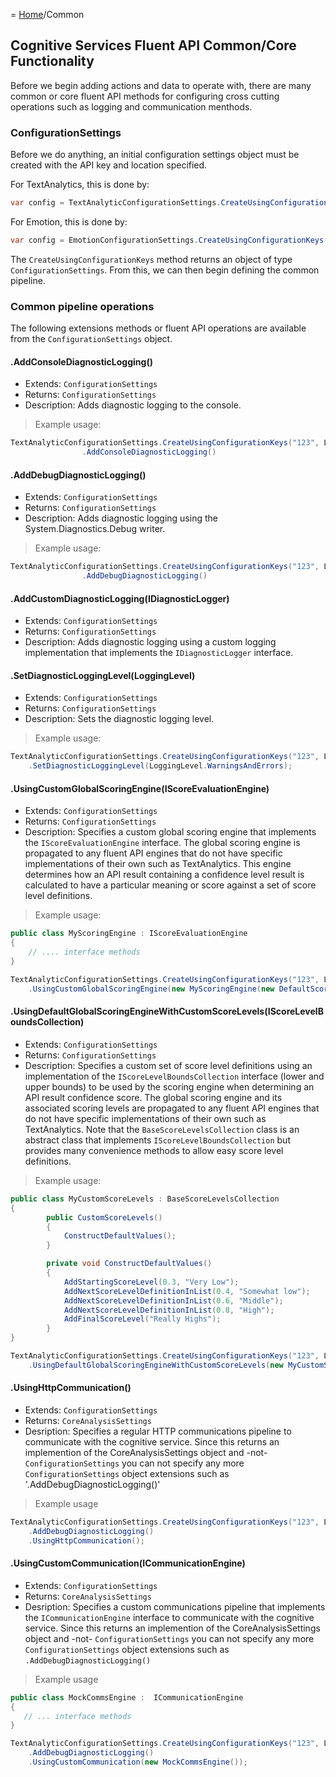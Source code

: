 = [Home](/readme.md)/Common

## Cognitive Services Fluent API Common/Core Functionality
Before we begin adding actions and data to operate with, there are many common or core fluent API methods for configuring cross cutting operations such as logging and communication menthods.

### ConfigurationSettings
Before we do anything, an initial configuration settings object must be created with the API key and location specified.

For TextAnalytics, this is done by:
``` c#
var config = TextAnalyticConfigurationSettings.CreateUsingConfigurationKeys("API-KEY", LocationKeyIdentifier)
```
For Emotion, this is done by:
``` c#
var config = EmotionConfigurationSettings.CreateUsingConfigurationKeys("API-KEY", LocationKeyIdentifier)
```

The `CreateUsingConfigurationKeys` method returns an object of type `ConfigurationSettings`. From this, we can then begin defining the common pipeline.

### Common pipeline operations
The following extensions methods or fluent API operations are available from the `ConfigurationSettings` object.

#### .AddConsoleDiagnosticLogging()
* Extends: `ConfigurationSettings`
* Returns: `ConfigurationSettings`
* Description: Adds diagnostic logging to the console.
> Example usage:
``` c#
TextAnalyticConfigurationSettings.CreateUsingConfigurationKeys("123", LocationKeyIdentifier.WestUs)
                .AddConsoleDiagnosticLogging()
```
#### .AddDebugDiagnosticLogging()
* Extends: `ConfigurationSettings`
* Returns: `ConfigurationSettings`
* Description: Adds diagnostic logging using the System.Diagnostics.Debug writer.
> Example usage:
``` c#
TextAnalyticConfigurationSettings.CreateUsingConfigurationKeys("123", LocationKeyIdentifier.WestUs)
                .AddDebugDiagnosticLogging()
```

#### .AddCustomDiagnosticLogging(IDiagnosticLogger)
* Extends: `ConfigurationSettings`
* Returns: `ConfigurationSettings`
* Description: Adds diagnostic logging using a custom logging implementation that implements the `IDiagnosticLogger` interface.

#### .SetDiagnosticLoggingLevel(LoggingLevel)
* Extends: `ConfigurationSettings`
* Returns: `ConfigurationSettings`
* Description: Sets the diagnostic logging level.
> Example usage:
``` c#
TextAnalyticConfigurationSettings.CreateUsingConfigurationKeys("123", LocationKeyIdentifier.WestUs)
    .SetDiagnosticLoggingLevel(LoggingLevel.WarningsAndErrors);
```

#### .UsingCustomGlobalScoringEngine(IScoreEvaluationEngine)
* Extends: `ConfigurationSettings`
* Returns: `ConfigurationSettings`
* Description: Specifies a custom global scoring engine that implements the `IScoreEvaluationEngine` interface. The global scoring engine is propagated to any fluent API engines that do not have specific implementations of their own such as TextAnalytics. This engine determines how an API result containing a confidence level result is calculated to have a particular meaning or score against a set of score level definitions.
> Example usage:
``` c#
public class MyScoringEngine : IScoreEvaluationEngine
{
    // .... interface methods
}

TextAnalyticConfigurationSettings.CreateUsingConfigurationKeys("123", LocationKeyIdentifier.WestUs)
    .UsingCustomGlobalScoringEngine(new MyScoringEngine(new DefaultScoreLevels()));
```


#### .UsingDefaultGlobalScoringEngineWithCustomScoreLevels(IScoreLevelBoundsCollection)
* Extends: `ConfigurationSettings`
* Returns: `ConfigurationSettings`
* Description: Specifies a custom set of score level definitions using an implementation of the `IScoreLevelBoundsCollection` interface (lower and upper bounds) to be used by the scoring engine when determining an API result confidence score. The global scoring engine and its associated scoring levels are propagated to any fluent API engines that do not have specific implementations of their own such as TextAnalytics. Note that the `BaseScoreLevelsCollection` class is an abstract class that implements `IScoreLevelBoundsCollection` but provides many convenience methods to allow easy score level definitions.
> Example usage:
``` c#
public class MyCustomScoreLevels : BaseScoreLevelsCollection
{
        public CustomScoreLevels()
        {
            ConstructDefaultValues();
        }

        private void ConstructDefaultValues()
        {
            AddStartingScoreLevel(0.3, "Very Low");
            AddNextScoreLevelDefinitionInList(0.4, "Somewhat low");
            AddNextScoreLevelDefinitionInList(0.6, "Middle");
            AddNextScoreLevelDefinitionInList(0.8, "High");
            AddFinalScoreLevel("Really Highs");
        }
}

TextAnalyticConfigurationSettings.CreateUsingConfigurationKeys("123", LocationKeyIdentifier.WestUs)
    .UsingDefaultGlobalScoringEngineWithCustomScoreLevels(new MyCustomScoreLevels());
```

#### .UsingHttpCommunication()
* Extends: `ConfigurationSettings`
* Returns: `CoreAnalysisSettings`
* Desription: Specifies a regular HTTP communications pipeline to communicate with the cognitive service. Since this returns an implemention of the CoreAnalysisSettings object and -not- `ConfigurationSettings` you can not specify any more `ConfigurationSettings` object extensions such as '.AddDebugDiagnosticLogging()'
> Example usage
``` c#
TextAnalyticConfigurationSettings.CreateUsingConfigurationKeys("123", LocationKeyIdentifier.WestUs)
    .AddDebugDiagnosticLogging()
    .UsingHttpCommunication();
```

#### .UsingCustomCommunication(ICommunicationEngine)
* Extends: `ConfigurationSettings`
* Returns: `CoreAnalysisSettings`
* Desription: Specifies a custom communications pipeline that implements the `ICommunicationEngine` interface to communicate with the cognitive service. Since this returns an implemention of the CoreAnalysisSettings object and -not- `ConfigurationSettings` you can not specify any more `ConfigurationSettings` object extensions such as `.AddDebugDiagnosticLogging()`
> Example usage
``` c#
public class MockCommsEngine :  ICommunicationEngine
{
   // ... interface methods
}

TextAnalyticConfigurationSettings.CreateUsingConfigurationKeys("123", LocationKeyIdentifier.WestUs)
    .AddDebugDiagnosticLogging()
    .UsingCustomCommunication(new MockCommsEngine());
```